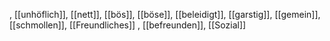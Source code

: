 , [[unhöflich]], [[nett]], [[bös]], [[böse]], [[beleidigt]], [[garstig]], [[gemein]], [[schmollen]], [[Freundliches]]
, [[befreunden]], [[Sozial]]